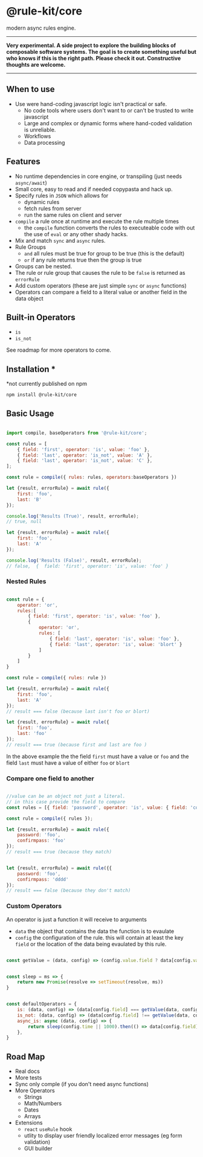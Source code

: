# @rule-kit/core

modern async rules engine.

---
**Very experimental. A side project to explore the building blocks of composable software systems. The goal is to create something useful but who knows if this is the right path. Please check it out. Constructive thoughts are welcome.**

---

## When to use

- Use were hand-coding javascript logic isn't practical or safe. 
    - No code tools where users don't want to or can't be trusted to write javascript
    - Large and complex or dynamic forms where hand-coded validation is unreliable. 
    - Workflows
    - Data processing

## Features

- No runtime dependencies in core engine, or transpiling (just needs `async/await`)
- Small core, easy to read and if needed copypasta and hack up. 
- Specify rules in `JSON` which allows for 
    - dynamic rules
    - fetch rules from server
    - run the same rules on client and server
- `compile` a rule once at runtime and execute the rule multiple times
    - the `compile` function converts the rules to executeable 
    code with out the use of `eval` or any other shady hacks. 
- Mix and match `sync` and `async` rules.
- Rule Groups
    - `and` all rules must be true for group to be true (this is the default)
    - `or` if any rule returns true then the group is true
- Groups can be nested.
- The rule or rule group that causes the rule to be `false` is returned as `errorRule`
- Add custom operators (these are just simple `sync` or `async` functions)
- Operators can compare a field to a literal value or another field in the data object 


## Built-in Operators

- `is`  
- `is_not`

See roadmap for more operators to come. 

## Installation *

*not currently published on npm 

```bash
npm install @rule-kit/core
```

## Basic Usage

```javascript

import compile, baseOperators from '@rule-kit/core';

const rules = [
    { field: 'first', operator: 'is', value: 'foo' },
    { field: 'last', operator: 'is_not', value: 'A' },
    { field: 'last', operator: 'is_not', value: 'C' },
];

const rule = compile({ rules: rules, operators:baseOperators })

let {result, errorRule} = await rule({
    first: 'foo',
    last: 'B'
});

console.log('Results (True)', result, errorRule);
// true, null

let {result, errorRule} = await rule({
    first: 'foo',
    last: 'A'
});

console.log('Results (False)', result, errorRule);
// false,  {  field: 'first', operator: 'is', value: 'foo' }


```

### Nested Rules

```javascript

const rule = { 
    operator: 'or', 
    rules:[
        { field: 'first', operator: 'is', value: 'foo' },
        {
            operator: 'or', 
            rules: [
                { field: 'last', operator: 'is', value: 'foo' },
                { field: 'last', operator: 'is', value: 'blort' }
            ]
        }
    ]
}

const rule = compile({ rules: rule })

let {result, errorRule} = await rule({
    first: 'foo',
    last: 'A'
});
// result === false (because last isn't foo or blort)

let {result, errorRule} = await rule({
    first: 'foo',
    last: 'foo'
});
// result === true (because first and last are foo )

```

In the above example the the field `first` must have a value or `foo`
and the field `last` must have a value of either `foo` or `blort` 


### Compare one field to another

```javascript

//value can be an object not just a literal. 
// in this case provide the field to compare
const rules = [{ field: 'password', operator: 'is', value: { field: 'confirmpass' } }];

const rule = compile({ rules });

let {result, errorRule} = await rule({
    password: 'foo',
    confirmpass: 'foo'
});
// result === true (because they match)


let {result, errorRule} = await rule({{
    password: 'foo',
    confirmpass: 'dddd'
});
// result === false (because they don't match)


```

### Custom Operators

An operator is just a function it will receive to arguments 
- `data` the object that contains the data the function is to evaulate
- `config` the configuration of the rule. this will contain at least the key `field` or the location of the data being evaulated by this rule. 

```javascript

const getValue = (data, config) => (config.value.field ? data[config.value.field] : config.value)


const sleep = ms => {
    return new Promise(resolve => setTimeout(resolve, ms))
}


const defaultOperators = {
    is: (data, config) => (data[config.field] === getValue(data, config)),
    is_not: (data, config) => (data[config.field] !== getValue(data, config)),
    async_is: async (data, config) => {
        return sleep(config.time || 1000).then(() => data[config.field] === getValue(data, config))
    },
}


```

## Road Map

- Real docs
- More tests
- Sync only comple (if you don't need async functions)
- More Operators
    - Strings 
    - Math/Numbers
    - Dates
    - Arrays
- Extensions
    - `react` `useRule` hook
    - utlity to display user friendly localized error messages (eg form validation)
    - GUI builder


